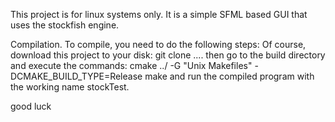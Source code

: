 This project is for linux systems only. It is a simple SFML based GUI that uses the stockfish engine.

Compilation.
To compile, you need to do the following steps:
Of course, download this project to your disk: git clone ....
then go to the build directory and execute the commands:
cmake ../ -G "Unix Makefiles" -DCMAKE_BUILD_TYPE=Release
make
and run the compiled program with the working name stockTest.

good luck
